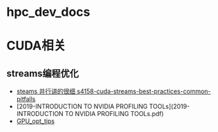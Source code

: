 # hpc_dev_docs



# CUDA相关



## streams编程优化

- [steams 并行讲的很细 s4158-cuda-streams-best-practices-common-pitfalls](cuda/4158-cuda-streams-best-practices-common-pitfalls.pdf)
- [2019-INTRODUCTION TO NVIDIA PROFILING TOOLs](2019-INTRODUCTION TO NVIDIA PROFILING TOOLs.pdf)
- [GPU_opt_tips](GPU_opt_tips.pdf)

